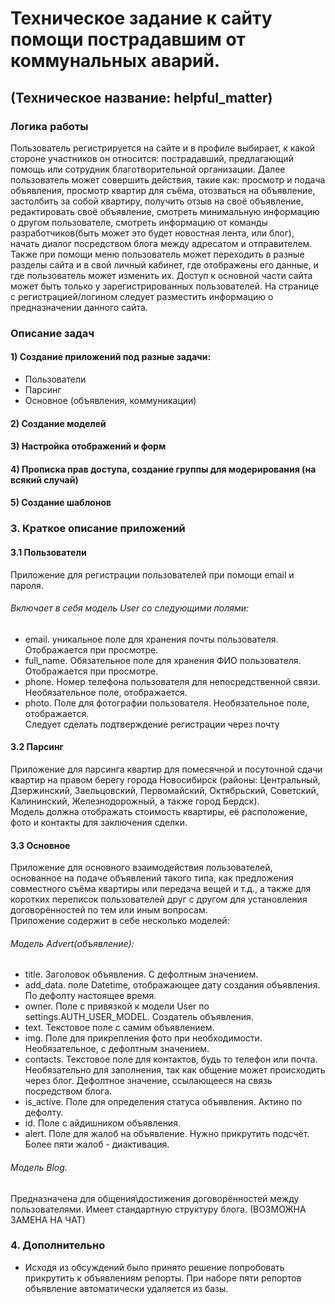 # Техническое задание к сайту помощи пострадавшим от коммунальных аварий.

## (Техническое название: helpful_matter)

### Логика работы
Пользователь регистрируется на сайте и в профиле выбирает, к какой стороне участников он относится: пострадавший, предлагающий помощь или сотрудник благотворительной организации.
Далее пользователь может совершить действия, такие как: просмотр и подача объявления, просмотр квартир для съёма, отозваться на объявление, застолбить за собой квартиру, получить отзыв на своё объявление, редактировать своё объявление, смотреть минимальную информацию о другом пользователе, смотреть информацию от команды разработчиков(быть может это будет новостная лента, или блог), начать диалог посредством блога между адресатом и отправителем. 
	Также при помощи меню пользователь может переходить в разные разделы сайта и в свой личный кабинет, где отображены его данные, и где пользователь может изменить их.
Доступ к основной части сайта может быть только у зарегистрированных пользователей. 
	На странице с регистрацией/логином следует разместить информацию о предназначении данного сайта.


### Описание задач

#### 1) Создание приложений под разные задачи:
- Пользователи
- Парсинг
- Основное (объявления, коммуникации)
#### 2) Создание моделей
#### 3) Настройка отображений и форм
#### 4) Прописка прав доступа, создание группы для модерирования (на всякий случай)
#### 5) Создание шаблонов


### 3. Краткое описание приложений

#### 3.1 Пользователи  
Приложение для регистрации пользователей при помощи email и пароля.   
###### Включает в себя модель User со следующими полями:  
- email. уникальное поле для хранения почты пользователя. Отображается при просмотре.
- full_name. Обязательное поле для хранения ФИО пользователя. Отображается при просмотре.
- phone. Номер телефона пользователя для непосредственной связи. Необязательное поле, отображается.
- photo. Поле для фотографии пользователя. Необязательное поле, отображается.  
Следует сделать подтверждение регистрации через почту

#### 3.2 Парсинг
Приложение для парсинга квартир для помесячной и посуточной сдачи квартир на правом берегу города Новосибирск (районы: Центральный, Дзержинский, Заельцовский, Первомайский, Октябрьский, Советский, Калининский, Железнодорожный, а также город Бердск).   
	Модель должна отображать стоимость квартиры, её расположение, фото и контакты для заключения сделки.

#### 3.3 Основное
Приложение для основного взаимодействия пользователей, основанное на подаче объявлений такого типа, как предложения совместного съёма квартиры или передача вещей и т.д., а также для коротких переписок пользователей друг с другом для установления договорённостей по тем или иным вопросам.  
	Приложение содержит в себе несколько моделей:  
###### Модель Advert(объявление):
- title. Заголовок объявления. С дефолтным значением. 
- add_data. поле Datetime, отображающее дату создания объявления. По дефолту настоящее время.
- owner. Поле с привязкой к модели User по settings.AUTH_USER_MODEL. Создатель объявления.
- text. Текстовое поле с самим объявлением.
- img. Поле для прикрепления фото при необходимости. Необязательное, с дефолтным значением.
- contacts. Текстовое поле для контактов, будь то телефон или почта. Необязательно для заполнения, так как общение может происходить через блог. Дефолтное значение, ссылающееся на связь посредством блога.
- is_active. Поле для определения статуса объявления. Актино по дефолту. 
- id. Поле с айдишником объявления.
- alert. Поле для жалоб на объявление. Нужно прикрутить подсчёт. Более пяти жалоб - диактивация. 
###### Модель Blog.  
Предназначена для общения\достижения договорённостей между пользователями. Имеет стандартную структуру блога. (ВОЗМОЖНА ЗАМЕНА НА ЧАТ)

### 4. Дополнительно

- Исходя из обсуждений было принято решение попробовать прикрутить к объявлениям репорты. При наборе пяти репортов объявление автоматически удаляется из базы.